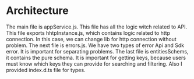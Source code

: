 # Architecture

The main file is appService.js. This file has all the logic witch related to API. This file exports hhtpInstance.js, which contains logic related to http connection. In this case, we can change lib for http connection without problem. The next file is errors.js. We have two types of error Api and Sdk error. It is important for separating problems. The last file is entitiesSchems, it contains the pure schema. It is important for getting keys, because users must know which keys they can provide for searching and filtering. Also I provided index.d.ts file for types.